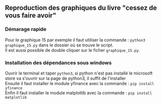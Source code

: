 ## Reproduction des graphiques du livre "cessez de vous faire avoir"

### Démarage rapide

Pour le graphique 15 par exemple il faut utiliser la commande : `python3 graphique_15.py` dans le dossier où se trouve le script.<br>
Il est aussi possible de double cliquer sur le ficher `graphique_15.py`.

### Installation des dépendances sous windows

Ouvrir le terminal et taper `python3`, si python n'est pas installé le microsoft store va s'ouvrir sur la page de python3, il suffit de l'installer<br>
Ensuite il faut installer le module yfinance avec la commande : `pip install yfinance`<br>
Enfin il faut installer le module matplotlib avec la commande : `pip install matplotlib`<br>
